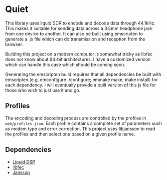 Quiet
===========

This library uses liquid SDR to encode and decode data through 44.1kHz. This makes it suitable for sending data across a 3.5mm headphone jack from one device to another. It can also be built using emscripten to generate a .js file which can do transmission and reception from the browser.

Building this project on a modern computer is somewhat tricky as libfec does not know about 64-bit architectures. I have a customized version which can handle this case which should be coming soon.

Generating the emscripten build requires that all dependencies be built with emscripten (e.g. emconfigure ./configure; emmake make; make install) for each dependency. I will eventually provide a built version of this js file for those who wish to just use it and go.

Profiles
-----------
The encoding and decoding process are controlled by the profiles in `web/profiles.json`. Each profile contains a complete set of parameters such as modem type and error correction. This project uses libjansson to read the profiles and then select one based on a given profile name.

Dependencies
-----------
* [Liquid DSP](https://github.com/jgaeddert/liquid-dsp)
* [libfec](http://www.ka9q.net/code/fec/)
* [Jansson](https://github.com/akheron/jansson)
